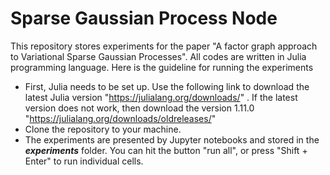 # Sparse Gaussian Process Node
This repository stores experiments for the paper "A factor graph approach to Variational Sparse Gaussian Processes". All codes are written in Julia programming language. 
Here is the guideline for running the experiments
- First, Julia needs to be set up. Use the following link to download the latest Julia version "https://julialang.org/downloads/" . If the latest version does not work, then download the version 1.11.0 "https://julialang.org/downloads/oldreleases/" 
- Clone the repository to your machine.
- The experiments are presented by Jupyter notebooks and stored in the ***experiments*** folder. You can hit the button "run all", or press "Shift + Enter" to run individual cells. 
